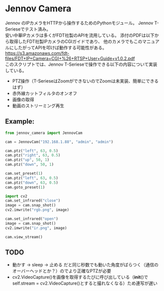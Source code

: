 # Jennov Camera
Jennov のIPカメラをHTTPから操作するためのPythonモジュール。
Jennov T-Serieseでテスト済み。  
安い中華IPカメラは多くがFDT社製のAPIを流用している。
添付のPDFは以下から取得したFDT社製IPカメラのCGIガイドであり、
他のカメラでもこのマニュアルにしたがってAPIを叩けば動作する可能性がある。  
https://s3.amazonaws.com/fdt-files/FDT+IP+Camera+CGI+%26+RTSP+User+Guide+v1.0.2.pdf  
このスクリプトでは、Jennov T-Serieseで操作できる以下の内容について実装している。
- PTZ操作（T-SerieseはZoomができないのでZoomは未実装、簡単にできるはず）
- 赤外線カットフィルタのオンオフ
- 画像の取得
- 動画のストリーミング再生

## Example:
```python
from jennov_camera import JennovCam

cam = JennovCam("192.168.1.88", "admin", "admin")

cam.ptz("left", 63, 0.5)
cam.ptz("right", 63, 0.5)
cam.ptz("up", 50, 1)
cam.ptz("down", 50, 1)

cam.set_preset(1)
cam.ptz("left", 63, 0.5)
cam.ptz("down", 63, 0.5)
cam.goto_preset(1)

import cv2
cam.set_infrared("close")
image = cam.snap_shot()
cv2.imwrite("rgb.png", image)

cam.set_infrared("open")
image = cam.snap_shot()
cv2.imwrite("ir.png", image)

cam.view_stream()
```

## TODO
- 動かす -> sleep -> 止める だと同じ秒数でも動いた角度がばらつく（通信のオーバーヘッドとか？）のでより正確なPTZが必要
- cv2.VideoCapture()を画像を取得するたびに呼び出している（__init__()でself.stream = cv2.VideoCapture()とすると撮れなくなる）ため連写が遅い